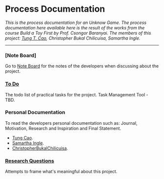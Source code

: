 # Process Documentation

_This is the process documentation for an Unknow Game. The process documentation here available here is the result of the works from the course Build a Toy First by Prof. Csongor Baranyai. The members of this project: [Tung T. Cao](https://khas195.itch.io/), Christopher Bukal Chilicuisa, Samartha Ingle._

---
### [Note Board]
Go to [Note Board](https://miro.com/app/board/o9J_ktqXOCM=/) for the notes of the developers when discussing about the project.


### [To Do](./to-do.md)
The todo list of practical tasks for the project.
Task Management Tool - TBD.

### Personal Documentation
To read the developers personal documentation such as: Journal, Motivation, Research and Inspiration and Final Statement.
 * [Tung Cao](./PersonalDocumentation/TungCao).
 * [Samartha Ingle](./PersonalDocumentation/SamarthaIngle).
 * [ChristopherBukalChilicuisa](./PersonalDocumentation/ChristioherBukalChilicuisa).

### [Research Questions](./research-questions.md)
Attempts to frame what's meaningful about this project.